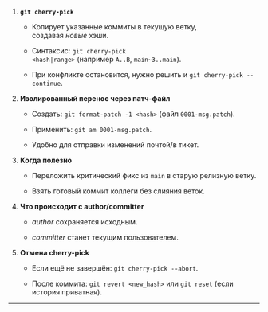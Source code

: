 

1. **`git cherry-pick`**
    
    - Копирует указанные коммиты в текущую ветку, создавая _новые_ хэши.
        
    - Синтаксис: `git cherry-pick <hash|range>` (например `A..B`, `main~3..main`).
        
    - При конфликте остановится, нужно решить и `git cherry-pick --continue`.
        
2. **Изолированный перенос через патч-файл**
    
    - Создать: `git format-patch -1 <hash>` (файл `0001-msg.patch`).
        
    - Применить: `git am 0001-msg.patch`.
        
    - Удобно для отправки изменений почтой/в тикет.
        
3. **Когда полезно**
    
    - Переложить критический фикс из `main` в старую релизную ветку.
        
    - Взять готовый коммит коллеги без слияния веток.
        
4. **Что происходит с author/committer**
    
    - _author_ сохраняется исходным.
        
    - _committer_ станет текущим пользователем.
        
5. **Отмена cherry-pick**
    
    - Если ещё не завершён: `git cherry-pick --abort`.
        
    - После коммита: `git revert <new_hash>` или `git reset` (если история приватная).
        

---
